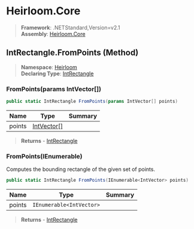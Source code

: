 # Heirloom.Core

> **Framework**: .NETStandard,Version=v2.1  
> **Assembly**: [Heirloom.Core][0]

## IntRectangle.FromPoints (Method)

> **Namespace**: [Heirloom][0]  
> **Declaring Type**: [IntRectangle][1]

### FromPoints(params IntVector[])

```cs
public static IntRectangle FromPoints(params IntVector[] points)
```

| Name   | Type             | Summary |
|--------|------------------|---------|
| points | [IntVector[]][2] |         |

> **Returns** - [IntRectangle][1]

### FromPoints(IEnumerable<IntVector>)

Computes the bounding rectangle of the given set of points.

```cs
public static IntRectangle FromPoints(IEnumerable<IntVector> points)
```

| Name   | Type                     | Summary |
|--------|--------------------------|---------|
| points | `IEnumerable<IntVector>` |         |

> **Returns** - [IntRectangle][1]

[0]: ../../../Heirloom.Core.md
[1]: ../IntRectangle.md
[2]: ../IntVector.md
